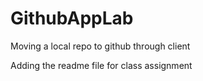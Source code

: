 # GithubAppLab
Moving a local repo to github through client

Adding the readme file for class assignment
